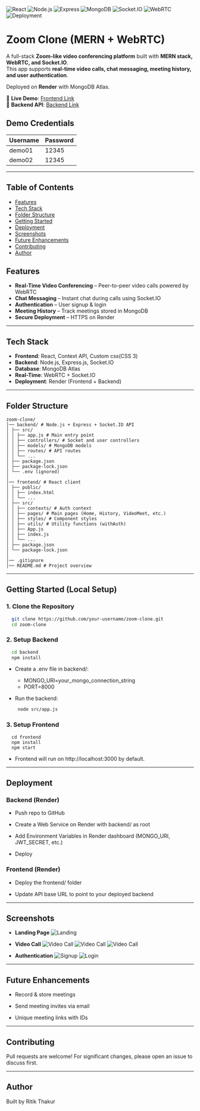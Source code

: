 ![React](https://img.shields.io/badge/Frontend-React-blue)
![Node.js](https://img.shields.io/badge/Backend-Node.js-green)
![Express](https://img.shields.io/badge/Framework-Express-lightgrey)
![MongoDB](https://img.shields.io/badge/Database-MongoDB-brightgreen)
![Socket.IO](https://img.shields.io/badge/Realtime-Socket.IO-black)
![WebRTC](https://img.shields.io/badge/Streaming-WebRTC-orange)
![Deployment](https://img.shields.io/badge/Deploy-Render-purple)

# Zoom Clone (MERN + WebRTC)

A full-stack **Zoom-like video conferencing platform** built with **MERN stack, WebRTC, and Socket.IO**.  
This app supports **real-time video calls, chat messaging, meeting history, and user authentication**.  

Deployed on **Render** with MongoDB Atlas.  

🔗 **Live Demo**: [Frontend Link](https://zoom-frontend-x0jb.onrender.com)  
🔗 **Backend API**: [Backend Link](https://zoom-backend-uau8.onrender.com)  

 ## Demo Credentials

| Username | Password |
|----------|----------|
| demo01   | 12345    |
| demo02   | 12345    |

     
---

## Table of Contents
- [Features](#features)
- [Tech Stack](#tech-stack)
- [Folder Structure](#folder-structure)
- [Getting Started](#getting-started-local-setup)
- [Deployment](#deployment)
- [Screenshots](#screenshots)
- [Future Enhancements](#future-enhancements)
- [Contributing](#contributing)
- [Author](#author)


## Features
- **Real-Time Video Conferencing** – Peer-to-peer video calls powered by WebRTC  
- **Chat Messaging** – Instant chat during calls using Socket.IO  
- **Authentication** – User signup & login 
- **Meeting History** – Track meetings stored in MongoDB   
- **Secure Deployment** – HTTPS on Render  

---

## Tech Stack
- **Frontend**: React, Context API, Custom css(CSS 3) 
- **Backend**: Node.js, Express.js, Socket.IO  
- **Database**: MongoDB Atlas  
- **Real-Time**: WebRTC + Socket.IO  
- **Deployment**: Render (Frontend + Backend)  

---

## Folder Structure

```plaintext
zoom-clone/
│── backend/ # Node.js + Express + Socket.IO API
│ ├── src/
│ │ ├── app.js # Main entry point
│ │ ├── controllers/ # Socket and user controllers
│ │ ├── models/ # MongoDB models
│ │ ├── routes/ # API routes
│ │ └── ...
│ ├── package.json
│ ├── package-lock.json
│ └── .env (ignored)
│
│── frontend/ # React client
│ ├── public/
│ │ ├── index.html
│ │ └── ...
│ ├── src/
│ │ ├── contexts/ # Auth context
│ │ ├── pages/ # Main pages (Home, History, VideoMeet, etc.)
│ │ ├── styles/ # Component styles
│ │ ├── utils/ # Utility functions (withAuth)
│ │ ├── App.js
│ │ ├── index.js
│ │ └── ...
│ ├── package.json
│ └── package-lock.json
│
│── .gitignore
│── README.md # Project overview

```
---

## Getting Started (Local Setup)

### 1. Clone the Repository

  ```bash
    git clone https://github.com/your-username/zoom-clone.git
    cd zoom-clone
  ```
    
### 2. Setup Backend

```bash
  cd backend
  npm install
```

  - Create a .env file in backend/:
      - MONGO_URI=your_mongo_connection_string
      - PORT=8000

  - Run the backend:
    ```bash
     node src/app.js
    ```

### 3. Setup Frontend
```bsh
  cd frontend
  npm install
  npm start
```
  - Frontend will run on http://localhost:3000 by default.

---

##  Deployment

### Backend (Render)
  - Push repo to GitHub

  - Create a Web Service on Render with backend/ as root

  - Add Environment Variables in Render dashboard (MONGO_URI, JWT_SECRET, etc.)

  - Deploy

### Frontend (Render)

  - Deploy the frontend/ folder

  - Update API base URL to point to your deployed backend

---

## Screenshots
- **Landing Page**
  ![Landing](Screenshots/landing.png)

- **Video Call**
  ![Video Call](Screenshots/atCalling.png)
  ![Video Call](Screenshots/lobby.png)
  ![Video Call](Screenshots/callEnd.png)

- **Authentication**
  ![Signup](Screenshots/signup.png)
  ![Login](Screenshots/login.png)

---

## Future Enhancements

  - Record & store meetings

  - Send meeting invites via email

  - Unique meeting links with IDs

---

## Contributing

Pull requests are welcome! For significant changes, please open an issue to discuss first.

--- 

## Author 
  Built by Ritik Thakur
